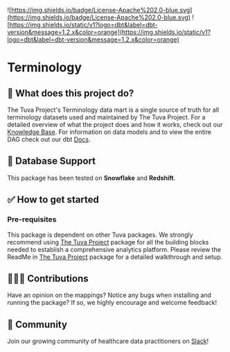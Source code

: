 
![https://img.shields.io/badge/License-Apache%202.0-blue.svg](https://img.shields.io/badge/License-Apache%202.0-blue.svg) ![https://img.shields.io/static/v1?logo=dbt&label=dbt-version&message=1.2.x&color=orange](https://img.shields.io/static/v1?logo=dbt&label=dbt-version&message=1.2.x&color=orange)

# Terminology

## 🧰 What does this project do?

The Tuva Project's Terminology data mart is a single source of truth for all terminology datasets used and maintained by The Tuva Project.  For a detailed overview of what the project does and how it works, check out our [Knowledge Base](https://thetuvaproject.com/docs/terminology).  For information on data models and to view the entire DAG check out our dbt [Docs](https://tuva-health.github.io/terminology/#!/overview).

## 🔌 Database Support

This package has been tested on **Snowflake** and **Redshift**.

## ✅ How to get started

### Pre-requisites

This package is dependent on other Tuva packages.  We strongly recommend using [The Tuva Project](https://github.com/tuva-health/the_tuva_project) package for all the building blocks needed to establish a comprehensive analytics platform. Please review the ReadMe in [The Tuva Project](https://github.com/tuva-health/the_tuva_project) package for a detailed walkthrough and setup.

## 🙋🏻‍♀️ Contributions

Have an opinion on the mappings? Notice any bugs when installing and running the package?
If so, we highly encourage and welcome feedback!

## 🤝 Community

Join our growing community of healthcare data practitioners on [Slack](https://join.slack.com/t/thetuvaproject/shared_invite/zt-16iz61187-G522Mc2WGA2mHF57e0il0Q)!

